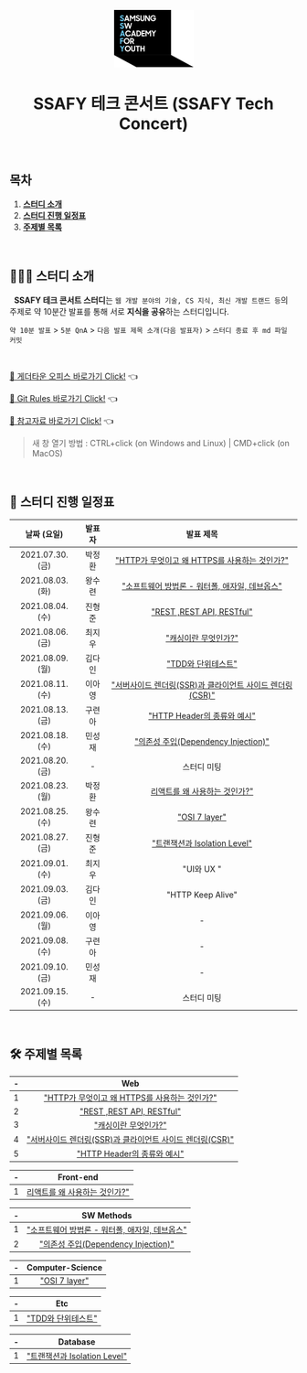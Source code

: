 <div align="center">
  <br />
  <img src="./images/ssafy_main_logo.png" alt="SSAFY" />
  <br />
  <h1>SSAFY 테크 콘서트 (SSAFY Tech Concert)</h1>
  <br />
</div>

## 목차

1. [**스터디 소개**](#1)
2. [**스터디 진행 일정표**](#2)
3. [**주제별 목록**](#3)

<br />

<div id="1"></div>

## 💁🏻‍♂ 스터디 소개

&nbsp;&nbsp;**SSAFY 테크 콘서트 스터디**는 `웹 개발 분야의 기술, CS 지식, 최신 개발 트랜드 등`의 주제로 약 10분간 발표를 통해 서로 **지식을 공유**하는 스터디입니다.

`약 10분 발표` > `5분 QnA` > `다음 발표 제목 소개(다음 발표자)` > `스터디 종료 후 md 파일 커밋`

<br />

[🔗 게더타운 오피스 바로가기 Click!](https://gather.town/invite?token=g5VISkik) 👈

[🔗 Git Rules 바로가기 Click!](https://github.com/ssafy-tech-concert/ssafy-tech-concert/tree/master/rules) 👈

[🔗 참고자료 바로가기 Click!](https://github.com/ssafy-tech-concert/ssafy-tech-concert/tree/master/reference) 👈

> 새 창 열기 방법 : CTRL+click (on Windows and Linux) | CMD+click (on MacOS)

<br />

<div id="2"></div>

## 📅 스터디 진행 일정표

|   날짜 (요일)    | 발표자 |                                                                   발표 제목                                                                    |
| :--------------: | :----: | :--------------------------------------------------------------------------------------------------------------------------------------------: |
| 2021.07.30. (금) | 박정환 |    ["HTTP가 무엇이고 왜 HTTPS를 사용하는 것인가?"](https://github.com/ssafy-tech-concert/ssafy-tech-concert/blob/master/web/HTTP_HTTPS.md)     |
| 2021.08.03. (화) | 왕수련 |  ["소프트웨어 방법론 - 워터폴, 애자일, 데브옵스"](https://github.com/ssafy-tech-concert/ssafy-tech-concert/blob/master/DevOps/SW_methods.md)   |
| 2021.08.04. (수) | 진형준 |                 ["REST ,REST API, RESTful"](https://github.com/ssafy-tech-concert/ssafy-tech-concert/blob/master/web/REST.md)                  |
| 2021.08.06. (금) | 최지우 |                   ["캐싱이란 무엇인가?"](https://github.com/ssafy-tech-concert/ssafy-tech-concert/blob/master/web/Cache.md)                    |
| 2021.08.09. (월) | 김다인 |               ["TDD와 단위테스트"](https://github.com/ssafy-tech-concert/ssafy-tech-concert/blob/master/Etc/TDD%26Unit_Test.md)                |
| 2021.08.11. (수) | 이아영 | ["서버사이드 렌더링(SSR)과 클라이언트 사이드 렌더링(CSR)"](https://github.com/ssafy-tech-concert/ssafy-tech-concert/blob/master/web/SSRCSR.md) |
| 2021.08.13. (금) | 구련아 |            ["HTTP Header의 종류와 예시"](https://github.com/ssafy-tech-concert/ssafy-tech-concert/blob/master/web/HTTP_Headers.md)             |
| 2021.08.18. (수) | 민성재 | ["의존성 주입(Dependency Injection)"](https://github.com/ssafy-tech-concert/ssafy-tech-concert/blob/master/SW_methods/Dependency_Injection.md)  |
| 2021.08.20. (금) |   -    |                                                                  스터디 미팅                                                                   |
| 2021.08.23. (월) | 박정환 |            [리액트를 왜 사용하는 것인가?"](https://github.com/ssafy-tech-concert/ssafy-tech-concert/blob/master/Front-end/React.md)            |
| 2021.08.25. (수) | 왕수련 |            ["OSI 7 layer"](https://github.com/ssafy-tech-concert/ssafy-tech-concert/blob/master/Computer-Science/OSI%207%20layer.md)                                                                  |
| 2021.08.27. (금) | 진형준 |                                                                       ["트랜잭션과 Isolation Level"](https://github.com/ssafy-tech-concert/ssafy-tech-concert/blob/master/Database/Transaction-Isolation-level.md)                                                                        |
| 2021.09.01. (수) | 최지우 |                                                                       "UI와 UX "                                                                        |
| 2021.09.03. (금) | 김다인 |                                                           "HTTP Keep Alive"                                                                  |
| 2021.09.06. (월) | 이아영 |                                                                       -                                                                        |
| 2021.09.08. (수) | 구련아 |                                                                       -                                                                        |
| 2021.09.10. (금) | 민성재 |                                                                       -                                                                        |
| 2021.09.15. (수) |   -    |                                                                  스터디 미팅                                                                   |

<br />

<div id="3"></div>

## 🛠 주제별 목록

|  -  |                                                                      Web                                                                       |
| :-: | :--------------------------------------------------------------------------------------------------------------------------------------------: |
|  1  |    ["HTTP가 무엇이고 왜 HTTPS를 사용하는 것인가?"](https://github.com/ssafy-tech-concert/ssafy-tech-concert/blob/master/web/HTTP_HTTPS.md)     |
|  2  |                 ["REST ,REST API, RESTful"](https://github.com/ssafy-tech-concert/ssafy-tech-concert/blob/master/web/REST.md)                  |
|  3  |                   ["캐싱이란 무엇인가?"](https://github.com/ssafy-tech-concert/ssafy-tech-concert/blob/master/web/Cache.md)                    |
|  4  | ["서버사이드 렌더링(SSR)과 클라이언트 사이드 렌더링(CSR)"](https://github.com/ssafy-tech-concert/ssafy-tech-concert/blob/master/web/SSRCSR.md) |
|  5  |            ["HTTP Header의 종류와 예시"](https://github.com/ssafy-tech-concert/ssafy-tech-concert/blob/master/web/HTTP_Headers.md)             |

|  -  |                                                        Front-end                                                         |
| :-: | :----------------------------------------------------------------------------------------------------------------------: |
|  1  | [리액트를 왜 사용하는 것인가?"](https://github.com/ssafy-tech-concert/ssafy-tech-concert/blob/master/Front-end/React.md) |

|  -  |                                                                  SW Methods                                                                   |
| :-: | :-------------------------------------------------------------------------------------------------------------------------------------------: |
|  1  |  ["소프트웨어 방법론 - 워터폴, 애자일, 데브옵스"](https://github.com/ssafy-tech-concert/ssafy-tech-concert/blob/master/DevOps/SW_methods.md)  |
|  2  | ["의존성 주입(Dependency Injection)"](https://github.com/ssafy-tech-concert/ssafy-tech-concert/blob/master/SW_methods/Dependency_Injection.md) |

|  -  |                                                                Computer-Science                                                                   |
| :-: | :--------------------------------------------------------------------------------------------------------------------------------------------: |
|  1  |    ["OSI 7 layer"](https://github.com/ssafy-tech-concert/ssafy-tech-concert/blob/master/Computer-Science/OSI%207%20layer.md)                  |

|  -  |                                                        Etc                                                        |
| :-: | :---------------------------------------------------------------------------------------------------------------: |
|  1  | ["TDD와 단위테스트"](https://github.com/ssafy-tech-concert/ssafy-tech-concert/blob/master/Etc/TDD%26Unit_Test.md) |


|  -  |                                                        Database                                                        |
| :-: | :---------------------------------------------------------------------------------------------------------------: |
|  1  |  ["트랜잭션과 Isolation Level"](https://github.com/ssafy-tech-concert/ssafy-tech-concert/blob/master/Database/Transaction-Isolation-level.md) |
